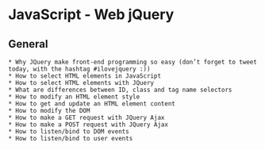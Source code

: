 # JavaScript - Web jQuery
## General

    * Why JQuery make front-end programming so easy (don’t forget to tweet today, with the hashtag #ilovejquery :))
    * How to select HTML elements in JavaScript
    * How to select HTML elements with JQuery
    * What are differences between ID, class and tag name selectors
    * How to modify an HTML element style
    * How to get and update an HTML element content
    * How to modify the DOM
    * How to make a GET request with JQuery Ajax
    * How to make a POST request with JQuery Ajax
    * How to listen/bind to DOM events
    * How to listen/bind to user events
